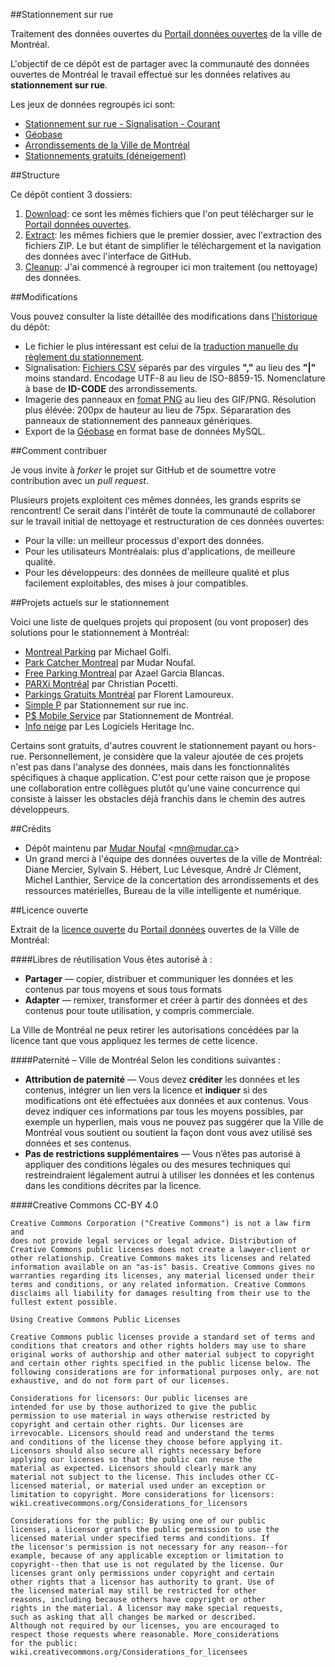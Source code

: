 ##Stationnement sur rue

Traitement des données ouvertes du [Portail données ouvertes][lien_portail_licence] de la ville de Montréal.

L'objectif de ce dépôt est de partager avec la communauté des données ouvertes de Montréal le travail effectué sur les données relatives au **stationnement sur rue**.

Les jeux de données regroupés ici sont:

* [Stationnement sur rue - Signalisation - Courant][lien_portail_signalisation]
* [Géobase][lien_portail_geobase]
* [Arrondissements de la Ville de Montréal][lien_portail_arrondissements]
* [Stationnements gratuits (déneigement)][lien_portail_deneigement]

##Structure

Ce dépôt contient 3 dossiers:

1. [Download][lien_depot_download]: ce sont les mêmes fichiers que l'on peut télécharger sur le [Portail données ouvertes][lien_portail].
2. [Extract][lien_depot_extract]: les mêmes fichiers que le premier dossier, avec l'extraction des fichiers ZIP. Le but étant de simplifier le téléchargement et la navigation des données avec l'interface de GitHub.
3. [Cleanup][lien_depot_cleanup]: J'ai commencé à regrouper ici mon traitement (ou nettoyage) des données.

##Modifications

Vous pouvez consulter la liste détaillée des modifications dans [l'historique][lien_depot_commits] du dépôt:

* Le fichier le plus intéressant est celui de la [traduction manuelle du règlement du stationnement][lien_depot_reglement].
* Signalisation: [Fichiers CSV][lien_depot_signalisation] séparés par des virgules **","** au lieu des **"|"** moins standard. Encodage UTF-8 au lieu de ISO-8859-15. Nomenclature à base de **ID-CODE** des arrondissements.
* Imagerie des panneaux en [fomat PNG][lien_depot_imagerie] au lieu des GIF/PNG. Résolution plus élévée: 200px de hauteur au lieu de 75px. Sépararation des panneaux de stationnement des panneaux génériques.
* Export de la [Géobase][lien_depot_geobase] en format base de données MySQL.

##Comment contribuer

Je vous invite à *forker* le projet sur GitHub et de soumettre votre contribution avec un *pull request*.

Plusieurs projets exploitent ces mêmes données, les grands esprits se rencontrent! Ce serait dans l'intérêt de toute la communauté de collaborer sur le travail initial de nettoyage et restructuration de ces données ouvertes:
 
* Pour la ville: un meilleur processus d'export des données.
* Pour les utilisateurs Montréalais: plus d'applications, de meilleure qualité.
* Pour les développeurs: des données de meilleure qualité et plus facilement exploitables, des mises à jour compatibles.

##Projets actuels sur le stationnement

Voici une liste de quelques projets qui proposent (ou vont proposer) des solutions pour le stationnement à Montréal:

* [Montreal Parking](https://play.google.com/store/apps/details?id=com.MichaelGolfi.MontrealParking) par Michael Golfi.
* [Park Catcher Montreal](https://github.com/mudar/ParkCatcher) par Mudar Noufal.
* [Free Parking Montreal](http://www.appcto.com/?page=projects&id=1) par Azael Garcia Blancas.
* [PARXi Montréal](http://parxiapp.com/) par Christian Pocetti.
* [Parkings Gratuits Montréal](https://play.google.com/store/apps/details?id=fr.florentlamoureux.parkingmontrealdeneigement) par Florent Lamoureux.
* [Simple P](http://p.ruemtl.com) par Stationnement sur rue inc.
* [P$ Mobile Service](https://play.google.com/store/apps/details?id=tc.tc.scsm.phonegap) par Stationnement de Montréal.
* [Info neige](http://www.heritagesoftware.ca/portfolio-item/defi-info-neige-2014/) par Les Logiciels Heritage Inc.

Certains sont gratuits, d'autres couvrent le stationnement payant ou hors-rue. Personnellement, je considère que la valeur ajoutée de ces projets n'est pas dans l'analyse des données, mais dans les fonctionnalités spécifiques à chaque application. C'est pour cette raison que je propose une collaboration entre collègues plutôt qu'une vaine concurrence qui consiste à laisser les obstacles déjà franchis dans le chemin des autres développeurs.

##Crédits

* Dépôt maintenu par [Mudar Noufal][lien_github_mudar]  &lt;<mn@mudar.ca>&gt;
* Un grand merci à l'équipe des données ouvertes de la ville de Montréal: Diane Mercier, Sylvain S. Hébert, Luc Lévesque, André Jr Clément, Michel Lanthier, Service de la concertation des arrondissements et des ressources matérielles, Bureau de la ville intelligente et numérique.

##Licence ouverte

Extrait de la [licence ouverte][lien_portail_licence] du [Portail données][lien_portail] ouvertes de la Ville de Montréal:

####Libres de réutilisation
Vous êtes autorisé à :

* **Partager** — copier, distribuer et communiquer les données et les contenus par tous moyens et sous tous formats
* **Adapter** — remixer, transformer et créer à partir des données et des contenus pour toute utilisation, y compris commerciale.

La Ville de Montréal ne peux retirer les autorisations concédées par la licence tant que vous appliquez les termes de cette licence.

####Paternité – Ville de Montréal
Selon les conditions suivantes :
 
* **Attribution de paternité** — Vous devez **créditer** les données et les contenus, intégrer un lien vers la licence et **indiquer** si des modifications ont été effectuées aux données et aux contenus. Vous devez indiquer ces informations par tous les moyens possibles, par exemple un hyperlien, mais vous ne pouvez pas suggérer que la Ville de Montréal vous soutient ou soutient la façon dont vous avez utilisé ses données et ses contenus.
* **Pas de restrictions supplémentaires** — Vous n’êtes pas autorisé à appliquer des conditions légales ou des mesures techniques qui restreindraient légalement autrui à utiliser les données et les contenus dans les conditions décrites par la licence.

####Creative Commons CC-BY 4.0

    Creative Commons Corporation ("Creative Commons") is not a law firm and
    does not provide legal services or legal advice. Distribution of
    Creative Commons public licenses does not create a lawyer-client or
    other relationship. Creative Commons makes its licenses and related
    information available on an "as-is" basis. Creative Commons gives no
    warranties regarding its licenses, any material licensed under their
    terms and conditions, or any related information. Creative Commons
    disclaims all liability for damages resulting from their use to the
    fullest extent possible.

    Using Creative Commons Public Licenses

    Creative Commons public licenses provide a standard set of terms and
    conditions that creators and other rights holders may use to share
    original works of authorship and other material subject to copyright
    and certain other rights specified in the public license below. The
    following considerations are for informational purposes only, are not
    exhaustive, and do not form part of our licenses.

    Considerations for licensors: Our public licenses are
    intended for use by those authorized to give the public
    permission to use material in ways otherwise restricted by
    copyright and certain other rights. Our licenses are
    irrevocable. Licensors should read and understand the terms
    and conditions of the license they choose before applying it.
    Licensors should also secure all rights necessary before
    applying our licenses so that the public can reuse the
    material as expected. Licensors should clearly mark any
    material not subject to the license. This includes other CC-
    licensed material, or material used under an exception or
    limitation to copyright. More considerations for licensors:
    wiki.creativecommons.org/Considerations_for_licensors

    Considerations for the public: By using one of our public
    licenses, a licensor grants the public permission to use the
    licensed material under specified terms and conditions. If
    the licensor's permission is not necessary for any reason--for
    example, because of any applicable exception or limitation to
    copyright--then that use is not regulated by the license. Our
    licenses grant only permissions under copyright and certain
    other rights that a licensor has authority to grant. Use of
    the licensed material may still be restricted for other
    reasons, including because others have copyright or other
    rights in the material. A licensor may make special requests,
    such as asking that all changes be marked or described.
    Although not required by our licenses, you are encouraged to
    respect those requests where reasonable. More_considerations
    for the public: 
    wiki.creativecommons.org/Considerations_for_licensees

[lien_portail]: http://donnees.ville.montreal.qc.ca/
[lien_portail_signalisation]: http://donnees.ville.montreal.qc.ca/dataset/stationnement-sur-rue-signalisation-courant
[lien_portail_geobase]: http://donnees.ville.montreal.qc.ca/dataset/geobase
[lien_portail_deneigement]: http://donnees.ville.montreal.qc.ca/dataset/stationnements-gratuits
[lien_portail_arrondissements]: http://donnees.ville.montreal.qc.ca/dataset/polygones-arrondissements
[lien_portail_licence]: http://donnees.ville.montreal.qc.ca/licence-2014/
[lien_github_mudar]: https://github.com/mudar
[lien_depot_commits]: https://github.com/mudar/StationnementSurRueMontreal/commits/master
[lien_depot_download]: https://github.com/mudar/StationnementSurRueMontreal/tree/master/01_download
[lien_depot_extract]: https://github.com/mudar/StationnementSurRueMontreal/tree/master/02_extract
[lien_depot_cleanup]: https://github.com/mudar/StationnementSurRueMontreal/tree/master/03_cleanup
[lien_depot_imagerie]: https://github.com/mudar/StationnementSurRueMontreal/tree/master/03_cleanup/Imagerie%20des%20panneaux/png
[lien_depot_signalisation]: https://github.com/mudar/StationnementSurRueMontreal/tree/master/03_cleanup/Signalisations
[lien_depot_geobase]: https://github.com/mudar/StationnementSurRueMontreal/tree/master/03_cleanup/Geobase
[lien_depot_reglement]: https://github.com/mudar/StationnementSurRueMontreal/tree/master/03_cleanup/Signalisation-description-panneau/panneaux_reglement_2012.csv
[projet_montrealparking]: https://play.google.com/store/apps/details?id=com.MichaelGolfi.MontrealParking
[projet_parkcatcher]: https://github.com/mudar/ParkCatcher
[projet_appcto]: http://www.appcto.com/?page=projects&id=1
[projet_parxi]: http://parxiapp.com/
[projet_parkingmontrealdeneigement]: https://play.google.com/store/apps/details?id=fr.florentlamoureux.parkingmontrealdeneigement
[projet_scsm]: https://play.google.com/store/apps/details?id=tc.tc.scsm.phonegap
[projet_infoneige]: http://www.heritagesoftware.ca/portfolio-item/defi-info-neige-2014/
